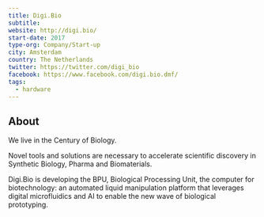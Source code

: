 ```yaml
---
title: Digi.Bio
subtitle:
website: http://digi.bio/
start-date: 2017
type-org: Company/Start-up
city: Amsterdam
country: The Netherlands
twitter: https://twitter.com/digi_bio
facebook: https://www.facebook.com/digi.bio.dmf/
tags:
  - hardware
---
```


## About
We live in the Century of Biology.

Novel tools and solutions are necessary to accelerate scientific discovery in Synthetic Biology, Pharma and Biomaterials.

Digi.Bio is developing the BPU, Biological Processing Unit, the computer for biotechnology: an automated liquid manipulation platform that leverages digital microfluidics and AI to enable the new wave of biological prototyping.
